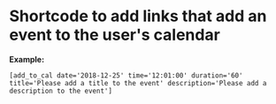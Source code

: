 # Shortcode to add links that add an event to the user's calendar

**Example:**

```
[add_to_cal date='2018-12-25' time='12:01:00' duration='60' title='Please add a title to the event' description='Please add a description to the event']
```
